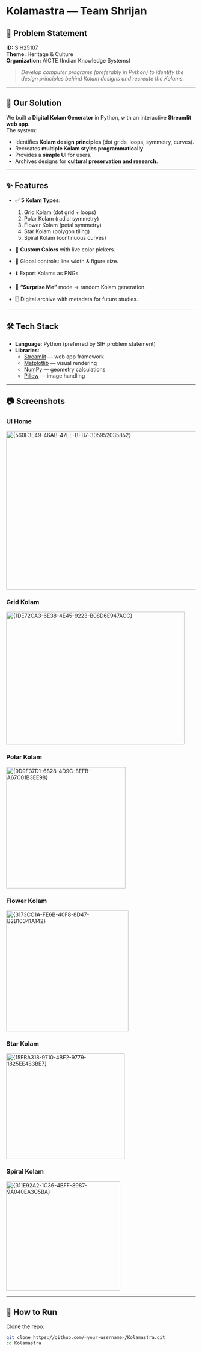 # Kolamastra — Team Shrijan  

## 📌 Problem Statement  
**ID:** SIH25107  
**Theme:** Heritage & Culture  
**Organization:** AICTE (Indian Knowledge Systems)  

> *Develop computer programs (preferably in Python) to identify the design principles behind Kolam designs and recreate the Kolams.*  

---

## 🎯 Our Solution  
We built a **Digital Kolam Generator** in Python, with an interactive **Streamlit web app**.  
The system:  
- Identifies **Kolam design principles** (dot grids, loops, symmetry, curves).  
- Recreates **multiple Kolam styles programmatically**.  
- Provides a **simple UI** for users.  
- Archives designs for **cultural preservation and research**.  

---

## ✨ Features  
- ✅ **5 Kolam Types**:  
  1. Grid Kolam (dot grid + loops)  
  2. Polar Kolam (radial symmetry)  
  3. Flower Kolam (petal symmetry)  
  4. Star Kolam (polygon tiling)  
  5. Spiral Kolam (continuous curves)  

- 🎨 **Custom Colors** with live color pickers.  
- 📏 Global controls: line width & figure size.  
- ⬇️ Export Kolams as PNGs.  
- 🎲 **“Surprise Me”** mode → random Kolam generation.  
- 🗄️ Digital archive with metadata for future studies.  

---

## 🛠️ Tech Stack  
- **Language**: Python (preferred by SIH problem statement)  
- **Libraries**:  
  - [Streamlit](https://streamlit.io/) — web app framework  
  - [Matplotlib](https://matplotlib.org/) — visual rendering  
  - [NumPy](https://numpy.org/) — geometry calculations  
  - [Pillow](https://python-pillow.org/) — image handling  

---

## 📷 Screenshots 

### UI Home  
<img width="840" height="422" alt="{560F3E49-46AB-47EE-BFB7-305952035852}" src="https://github.com/user-attachments/assets/471a5aec-e96b-4442-b9b8-9854d01a89c8" />

### Grid Kolam  
<img width="474" height="353" alt="{1DE72CA3-6E38-4E45-9223-B08D6E947ACC}" src="https://github.com/user-attachments/assets/5fc05710-cd07-40d6-b73a-7f00e3aa7fff" />

### Polar Kolam  
<img width="317" height="323" alt="{9D9F37D1-6828-4D9C-8EFB-A67C01B3EE98}" src="https://github.com/user-attachments/assets/5c1d09eb-fe8e-42d7-9e90-53186c5b721e" />
 
### Flower Kolam  
<img width="325" height="321" alt="{3173CC1A-FE6B-40F8-8D47-B2B10341A142}" src="https://github.com/user-attachments/assets/443907ac-2786-4179-a413-174a09750aae" />
 
### Star Kolam  
<img width="315" height="281" alt="{15FBA318-9710-4BF2-9779-1825EE483BE7}" src="https://github.com/user-attachments/assets/2bc0f741-7326-4bc5-b556-65da33db933d" />

### Spiral Kolam  
<img width="303" height="291" alt="{311E92A2-1C36-4BFF-8987-9A040EA3C5BA}" src="https://github.com/user-attachments/assets/0321ce5a-af0e-4a41-8a14-78591efe1dfe" />
 
---

## 🚀 How to Run  

Clone the repo:  
```bash
git clone https://github.com/<your-username>/Kolamastra.git
cd Kolamastra

